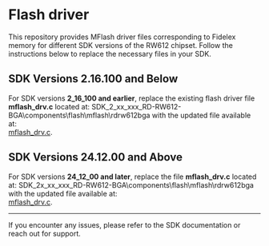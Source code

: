 # Flash driver

This repository provides MFlash driver files corresponding to Fidelex memory for different SDK versions of the RW612 chipset. Follow the instructions below to replace the necessary files in your SDK.

## SDK Versions 2.16.100 and Below

For SDK versions **2_16_100 and earlier**, replace the existing flash driver file **mflash_drv.c** located at:
SDK_2_xx_xxx_RD-RW612-BGA\components\flash\mflash\rdrw612bga with the updated file available at:  
[mflash_drv.c](/MCUXpresso/IRIS-W1/sw_config/flash_drv/Fidelex_8MB/SDK_2_16_100/mflash_drv.c).

## SDK Versions 24.12.00 and Above

For SDK versions **24_12_00 and later**, replace the file **mflash_drv.c** located at:
SDK_2x_xx_xxx_RD-RW612-BGA\components\flash\mflash\rdrw612bga with the updated file available at:  
[mflash_drv.c](/MCUXpresso/IRIS-W1/sw_config/flash_drv/Fidelex_8MB/SDK_24_12_00/mflash_drv.c).

---

If you encounter any issues, please refer to the SDK documentation or reach out for support.
